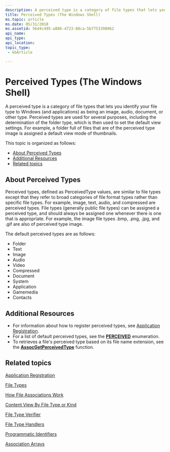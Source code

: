 ```yaml
---
description: A perceived type is a category of file types that lets you identify your file type to Windows (and applications) as being an image, audio, document, or other type.
title: Perceived Types (The Windows Shell)
ms.topic: article
ms.date: 05/31/2018
ms.assetid: 56d4c495-a886-4723-88ca-5b7753398062
api_name: 
api_type: 
api_location: 
topic_type: 
 - kbArticle

---
```


# Perceived Types (The Windows Shell)

A perceived type is a category of file types that lets you identify your file type to Windows (and applications) as being an image, audio, document, or other type. Perceived types are used for several purposes, including the determination of the folder type, which is then used to set the default view settings. For example, a folder full of files that are of the perceived type image is assigned a default view mode of thumbnails.

This topic is organized as follows:

-   [About Perceived Types](#perceived-types)
-   [Additional Resources](#additional-resources)
-   [Related topics](#related-topics)

## About Perceived Types

Perceived types, defined as PerceivedType values, are similar to file types except that they refer to broad categories of file format types rather than specific file types. For example, image, text, audio, and compressed are perceived types. File types (generally public file types) can be assigned a perceived type, and should always be assigned one whenever there is one that is appropriate. For example, the image file types .bmp, .png, .jpg, and .gif are also of perceived type image.

The default perceived types are as follows:

-   Folder
-   Text
-   Image
-   Audio
-   Video
-   Compressed
-   Document
-   System
-   Application
-   Gamemedia
-   Contacts

## Additional Resources

-   For information about how to register perceived types, see [Application Registration](app-registration.md).
-   For a list of default perceived types, see the [**PERCEIVED**](/windows/win32/api/shtypes/ne-shtypes-perceived) enumeration.
-   To retrieves a file's perceived type based on its file name extension, see the [**AssocGetPerceivedType**](/windows/desktop/api/Shlwapi/nf-shlwapi-assocgetperceivedtype) function.

## Related topics

<dl> <dt>

[Application Registration](app-registration.md)
</dt> <dt>

[File Types](fa-file-types.md)
</dt> <dt>

[How File Associations Work](fa-how-work.md)
</dt> <dt>

[Content View By File Type or Kind](prophand-content-view.md)
</dt> <dt>

[File Type Verifier](file-type-verifier.md)
</dt> <dt>

[File Type Handlers](fa-file-extensions.md)
</dt> <dt>

[Programmatic Identifiers](fa-progids.md)
</dt> <dt>

[Association Arrays](fa-associationarray.md)
</dt> </dl>

 

 




